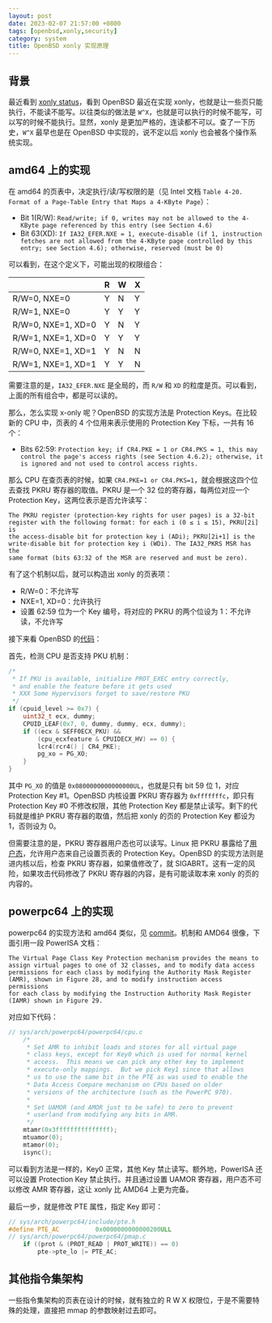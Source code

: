 ```yaml
---
layout: post
date: 2023-02-07 21:57:00 +0800
tags: [openbsd,xonly,security]
category: system
title: OpenBSD xonly 实现原理
---
```


## 背景

最近看到 [xonly status](https://marc.info/?l=openbsd-tech&m=167501519712725&w=2)，看到 OpenBSD 最近在实现 xonly，也就是让一些页只能执行，不能读不能写。以往类似的做法是 `W^X`，也就是可以执行的时候不能写，可以写的时候不能执行。显然，xonly 是更加严格的，连读都不可以。查了一下历史，`W^X` 最早也是在 OpenBSD 中实现的，说不定以后 xonly 也会被各个操作系统实现。

## amd64 上的实现

在 amd64 的页表中，决定执行/读/写权限的是（见 Intel 文档 `Table 4-20. Format of a Page-Table Entry that Maps a 4-KByte Page`）：

- Bit 1(R/W): `Read/write; if 0, writes may not be allowed to the 4-KByte page referenced by this entry (see Section 4.6)`
- Bit 63(XD): `If IA32_EFER.NXE = 1, execute-disable (if 1, instruction fetches are not allowed from the 4-KByte page controlled by this entry; see Section 4.6); otherwise, reserved (must be 0)`

可以看到，在这个定义下，可能出现的权限组合：

|                    | R   | W   | X   |
| ------------------ | --- | --- | --- |
| R/W=0, NXE=0       | Y   | N   | Y   |
| R/W=1, NXE=0       | Y   | Y   | Y   |
| R/W=0, NXE=1, XD=0 | Y   | N   | Y   |
| R/W=1, NXE=1, XD=0 | Y   | Y   | Y   |
| R/W=0, NXE=1, XD=1 | Y   | N   | N   |
| R/W=1, NXE=1, XD=1 | Y   | Y   | N   |

需要注意的是，`IA32_EFER.NXE` 是全局的，而 `R/W` 和 `XD` 的粒度是页。可以看到，上面的所有组合中，都是可以读的。

那么，怎么实现 x-only 呢？OpenBSD 的实现方法是 Protection Keys。在比较新的 CPU 中，页表的 4 个位用来表示使用的 Protection Key 下标，一共有 16 个：

- Bits 62:59: `Protection key; if CR4.PKE = 1 or CR4.PKS = 1, this may control the page's access rights (see Section 4.6.2); otherwise, it is ignored and not used to control access rights.`

那么 CPU 在查页表的时候，如果 `CR4.PKE=1 or CR4.PKS=1`，就会根据这四个位去查找 PKRU 寄存器的取值。PKRU 是一个 32 位的寄存器，每两位对应一个 Protection Key，这两位表示是否允许读写：

	The PKRU register (protection-key rights for user pages) is a 32-bit
	register with the following format: for each i (0 ≤ i ≤ 15), PKRU[2i] is
	the access-disable bit for protection key i (ADi); PKRU[2i+1] is the
	write-disable bit for protection key i (WDi). The IA32_PKRS MSR has the
	same format (bits 63:32 of the MSR are reserved and must be zero).

有了这个机制以后，就可以构造出 xonly 的页表项：

- R/W=0：不允许写
- NXE=1, XD=0：允许执行
- 设置 62:59 位为一个 Key 编号，将对应的 PKRU 的两个位设为 1：不允许读，不允许写

接下来看 OpenBSD 的[代码](https://github.com/openbsd/src/commit/e9e0c464329db9b56e1f2db65b0f536e53aa7e5f#diff-ab04285d8fd81f41887d9c9de2eb231be5e44c2d465f5c479943a1e21cf977ce)：

首先，检测 CPU 是否支持 PKU 机制：

```cpp
/*
 * If PKU is available, initialize PROT_EXEC entry correctly,
 * and enable the feature before it gets used
 * XXX Some Hypervisors forget to save/restore PKU
 */
if (cpuid_level >= 0x7) {
	uint32_t ecx, dummy;
	CPUID_LEAF(0x7, 0, dummy, dummy, ecx, dummy);
	if ((ecx & SEFF0ECX_PKU) &&
	    (cpu_ecxfeature & CPUIDECX_HV) == 0) {
		lcr4(rcr4() | CR4_PKE);
		pg_xo = PG_XO;
	}
}
```

其中 `PG_XO` 的值是 `0x0800000000000000UL`，也就是只有 bit 59 位 1，对应 Protection Key #1。OpenBSD 内核设置 PKRU 寄存器为 `0xfffffffc`，即只有 Protection Key #0 不修改权限，其他 Protection Key 都是禁止读写。剩下的代码就是维护 PKRU 寄存器的取值，然后把 xonly 的页的 Protection Key 都设为 1，否则设为 0。

但需要注意的是，PKRU 寄存器用户态也可以读写。Linux 把 PKRU 暴露给了[用户态](https://www.kernel.org/doc/html/latest/core-api/protection-keys.html)，允许用户态来自己设置页表的 Protection Key。OpenBSD 的实现方法则是进内核以后，检查 PKRU 寄存器，如果值修改了，就 SIGABRT。这有一定的风险，如果攻击代码修改了 PKRU 寄存器的内容，是有可能读取本来 xonly 的页的内容的。

## powerpc64 上的实现

powerpc64 的实现方法和 amd64 类似，见 [commit](https://github.com/openbsd/src/commit/6bd9427e6879f79e0e2c1e03d8411439da5bb69)。机制和 AMD64 很像，下面引用一段 PowerISA 文档：

	The Virtual Page Class Key Protection mechanism provides the means to
	assign virtual pages to one of 32 classes, and to modify data access
	permissions for each class by modifying the Authority Mask Register
	(AMR), shown in Figure 28, and to modify instruction access permissions
	for each class by modifying the Instruction Authority Mask Register
	(IAMR) shown in Figure 29.

对应如下代码：

```c
// sys/arch/powerpc64/powerpc64/cpu.c
	/*
	 * Set AMR to inhibit loads and stores for all virtual page
	 * class keys, except for Key0 which is used for normal kernel
	 * access.  This means we can pick any other key to implement
	 * execute-only mappings.  But we pick Key1 since that allows
	 * us to use the same bit in the PTE as was used to enable the
	 * Data Access Compare mechanism on CPUs based on older
	 * versions of the architecture (such as the PowerPC 970).
	 *
	 * Set UAMOR (and AMOR just to be safe) to zero to prevent
	 * userland from modifying any bits in AMR.
	 */
	mtamr(0x3fffffffffffffff);
	mtuamor(0);
	mtamor(0);
	isync();
```

可以看到方法是一样的，Key0 正常，其他 Key 禁止读写。额外地，PowerISA 还可以设置 Protection Key 禁止执行。并且通过设置 UAMOR 寄存器，用户态不可以修改 AMR 寄存器，这让 xonly 比 AMD64 上更为完备。

最后一步，就是修改 PTE 属性，指定 Key 即可：

```c
// sys/arch/powerpc64/include/pte.h
#define PTE_AC			0x0000000000000200ULL
// sys/arch/powerpc64/powerpc64/pmap.c
	if ((prot & (PROT_READ | PROT_WRITE)) == 0)
		pte->pte_lo |= PTE_AC;
```


## 其他指令集架构

一些指令集架构的页表在设计的时候，就有独立的 R W X 权限位，于是不需要特殊的处理，直接把 mmap 的参数映射过去即可。